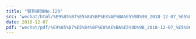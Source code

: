 ```yaml
---
title: "冒刺桌游No.129"
src: "wechat/html/%E9%85%B7%E5%84%BF%E8%AE%BA%E5%9D%9B_2018-12-07_%E5%86%92%E5%88%BA%E6%A1%8C%E6%B8%B8No.129.html"
date: 2018-12-07
pdf: "wechat/pdf/%E9%85%B7%E5%84%BF%E8%AE%BA%E5%9D%9B_2018-12-07_%E5%86%92%E5%88%BA%E6%A1%8C%E6%B8%B8No.129.pdf"
---
```

